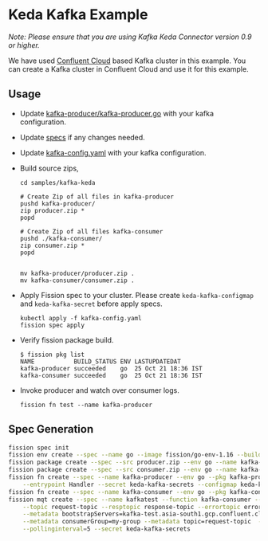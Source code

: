 # Keda Kafka Example

*Note: Please ensure that you are using Kafka Keda Connector version 0.9 or higher.*

We have used [Confluent Cloud](https://www.confluent.io/) based Kafka cluster in this example.
You can create a Kafka cluster in Confluent Cloud and use it for this example.

## Usage

- Update [kafka-producer/kafka-producer.go](./kafka-producer/kafka_producer.go) with your kafka configuration.
- Update [specs](./specs/) if any changes needed.
- Update [kafka-config.yaml](./kafka-config.yaml) with your kafka configuration.
- Build source zips,

    ```console
    cd samples/kafka-keda

    # Create Zip of all files in kafka-producer
    pushd kafka-producer/
    zip producer.zip *
    popd

    # Create Zip of all files kafka-consumer
    pushd ./kafka-consumer/
    zip consumer.zip *
    popd


    mv kafka-producer/producer.zip .
    mv kafka-consumer/consumer.zip .
    ```

- Apply Fission spec to your cluster.
  Please create `keda-kafka-configmap` and `keda-kafka-secret` before apply specs.

    ```console
    kubectl apply -f kafka-config.yaml
    fission spec apply
    ```

- Verify fission package build.

    ```console
    $ fission pkg list
    NAME           BUILD_STATUS ENV LASTUPDATEDAT
    kafka-producer succeeded    go  25 Oct 21 18:36 IST
    kafka-consumer succeeded    go  25 Oct 21 18:36 IST
    ```

- Invoke producer and watch over consumer logs.

    ```console
    fission fn test --name kafka-producer
    ```

## Spec Generation

```sh
fission spec init
fission env create --spec --name go --image fission/go-env-1.16 --builder fission/go-builder-1.16
fission package create --spec --src producer.zip --env go --name kafka-producer
fission package create --spec --src consumer.zip --env go --name kafka-consumer
fission fn create --spec --name kafka-producer --env go --pkg kafka-producer \
    --entrypoint Handler --secret keda-kafka-secrets --configmap keda-kafka-configmap
fission fn create --spec --name kafka-consumer --env go --pkg kafka-consumer --entrypoint Handler
fission mqt create --spec --name kafkatest --function kafka-consumer --mqtype kafka --mqtkind keda \
    --topic request-topic --resptopic response-topic --errortopic error-topic --maxretries 3 \
    --metadata bootstrapServers=kafka-test.asia-south1.gcp.confluent.cloud:9092 \
    --metadata consumerGroup=my-group --metadata topic=request-topic  --cooldownperiod=30 \
    --pollinginterval=5 --secret keda-kafka-secrets
```
